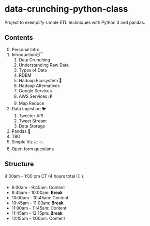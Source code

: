 # data-crunching-python-class
Project to exemplify simple ETL techniques with Python 3 and pandas.


## Contents 
0. Personal Intro
1. Introduction:sleeping:
    1. Data Crunching
    2. Understanding Raw Data
    3. Types of Data
    4. RDBM
    5. Hadoop Ecosystem :elephant:
    6. Hadoop Alternatives
    7. Google Services
    8. AWS Services :moneybag:
    9. Map Reduce
2. Data Ingestion :bird:
    1. Tweeter API
    2. Tweet Stream
    3. Data Storage
3. Pandas :snake:
4. TBD
5. Simple Viz :chart_with_upwards_trend: :chart_with_downwards_trend:
6. Open form questions

## Structure

9:00am - 1:00 pm CT (4 hours total :clock5: ).

- 9:00am - 9:45am: Content
- 9:45am - 10:00am: **Break**
- 10:00am - 10:45am: Content
- 10:45am - 11:00am: **Break**
- 11:00am - 11:45am: Content
- 11:45am - 12:15pm: **Break**
- 12:15pm - 1:00pm: Content
